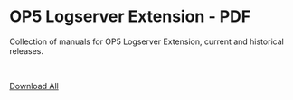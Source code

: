 # OP5 Logserver Extension - PDF

Collection of manuals for OP5 Logserver Extension, current and historical releases.

 

[Download All](/pages/downloadallattachments.action?pageId=16482330 "Download all the latest versions of attachments on this page as single zip file.")

